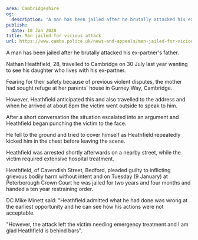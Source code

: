 ```yaml
area: Cambridgeshire
og:
  description: "A man has been jailed after he brutally attacked his ex-partner\u2019s father."
publish:
  date: 10 Jan 2020
title: Man jailed for vicious attack
url: https://www.cambs.police.uk/news-and-appeals/man-jailed-for-vicious-attack
```

A man has been jailed after he brutally attacked his ex-partner's father.

Nathan Heathfield, 28, travelled to Cambridge on 30 July last year wanting to see his daughter who lives with his ex-partner.

Fearing for their safety because of previous violent disputes, the mother had sought refuge at her parents' house in Gurney Way, Cambridge.

However, Heathfield anticipated this and also travelled to the address and when he arrived at about 8pm the victim went outside to speak to him.

After a short conversation the situation escalated into an argument and Heathfield began punching the victim to the face.

He fell to the ground and tried to cover himself as Heathfield repeatedly kicked him in the chest before leaving the scene.

Heathfield was arrested shortly afterwards on a nearby street, while the victim required extensive hospital treatment.

Heathfield, of Cavendish Street, Bedford, pleaded guilty to inflicting grievous bodily harm without intent and on Tuesday (9 January) at Peterborough Crown Court he was jailed for two years and four months and handed a ten year restraining order.

DC Mike Minett said: "Heathfield admitted what he had done was wrong at the earliest opportunity and he can see how his actions were not acceptable.

"However, the attack left the victim needing emergency treatment and I am glad Heathfield is behind bars".
